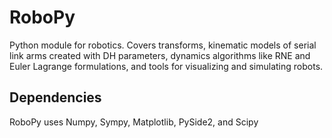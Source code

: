 # RoboPy
Python module for robotics. Covers transforms, kinematic models of serial link arms created with DH parameters, dynamics algorithms like RNE and Euler Lagrange formulations, and tools for visualizing and simulating robots.

## Dependencies
RoboPy uses Numpy, Sympy, Matplotlib, PySide2, and Scipy
